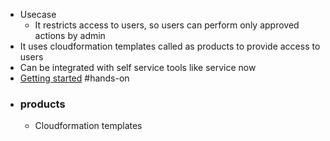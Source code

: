 - Usecase
	- It restricts access to users, so users can perform only approved actions by admin
- It uses cloudformation templates called as products to provide access to users
- Can be integrated with self service tools like service now
- [Getting started](https://docs.aws.amazon.com/servicecatalog/latest/adminguide/getstarted.html) #hands-on
- ### products
	- Cloudformation templates